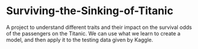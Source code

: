 # Surviving-the-Sinking-of-Titanic
A project to understand different traits and their impact on the survival odds of the passengers on the Titanic. We can use what we learn to create a model, and then apply it to the testing data given by Kaggle. 
